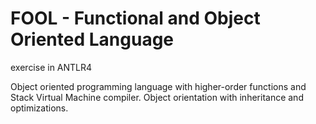 # FOOL - Functional and Object Oriented Language

exercise in ANTLR4

Object oriented programming language with higher-order functions and Stack Virtual Machine compiler.
Object orientation with inheritance and optimizations.
